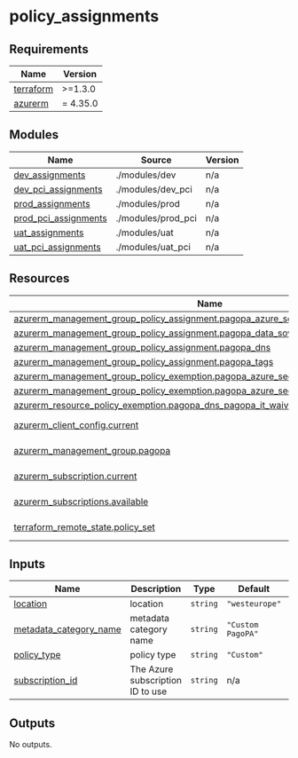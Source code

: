 # policy_assignments

<!-- markdownlint-disable -->
<!-- BEGIN_TF_DOCS -->
## Requirements

| Name | Version |
|------|---------|
| <a name="requirement_terraform"></a> [terraform](#requirement\_terraform) | >=1.3.0 |
| <a name="requirement_azurerm"></a> [azurerm](#requirement\_azurerm) | = 4.35.0 |

## Modules

| Name | Source | Version |
|------|--------|---------|
| <a name="module_dev_assignments"></a> [dev\_assignments](#module\_dev\_assignments) | ./modules/dev | n/a |
| <a name="module_dev_pci_assignments"></a> [dev\_pci\_assignments](#module\_dev\_pci\_assignments) | ./modules/dev_pci | n/a |
| <a name="module_prod_assignments"></a> [prod\_assignments](#module\_prod\_assignments) | ./modules/prod | n/a |
| <a name="module_prod_pci_assignments"></a> [prod\_pci\_assignments](#module\_prod\_pci\_assignments) | ./modules/prod_pci | n/a |
| <a name="module_uat_assignments"></a> [uat\_assignments](#module\_uat\_assignments) | ./modules/uat | n/a |
| <a name="module_uat_pci_assignments"></a> [uat\_pci\_assignments](#module\_uat\_pci\_assignments) | ./modules/uat_pci | n/a |

## Resources

| Name | Type |
|------|------|
| [azurerm_management_group_policy_assignment.pagopa_azure_security_benchmark](https://registry.terraform.io/providers/hashicorp/azurerm/4.35.0/docs/resources/management_group_policy_assignment) | resource |
| [azurerm_management_group_policy_assignment.pagopa_data_sovereignty_eu](https://registry.terraform.io/providers/hashicorp/azurerm/4.35.0/docs/resources/management_group_policy_assignment) | resource |
| [azurerm_management_group_policy_assignment.pagopa_dns](https://registry.terraform.io/providers/hashicorp/azurerm/4.35.0/docs/resources/management_group_policy_assignment) | resource |
| [azurerm_management_group_policy_assignment.pagopa_tags](https://registry.terraform.io/providers/hashicorp/azurerm/4.35.0/docs/resources/management_group_policy_assignment) | resource |
| [azurerm_management_group_policy_exemption.pagopa_azure_security_benchmark_mitigated](https://registry.terraform.io/providers/hashicorp/azurerm/4.35.0/docs/resources/management_group_policy_exemption) | resource |
| [azurerm_management_group_policy_exemption.pagopa_azure_security_benchmark_waiver](https://registry.terraform.io/providers/hashicorp/azurerm/4.35.0/docs/resources/management_group_policy_exemption) | resource |
| [azurerm_resource_policy_exemption.pagopa_dns_pagopa_it_waiver](https://registry.terraform.io/providers/hashicorp/azurerm/4.35.0/docs/resources/resource_policy_exemption) | resource |
| [azurerm_client_config.current](https://registry.terraform.io/providers/hashicorp/azurerm/4.35.0/docs/data-sources/client_config) | data source |
| [azurerm_management_group.pagopa](https://registry.terraform.io/providers/hashicorp/azurerm/4.35.0/docs/data-sources/management_group) | data source |
| [azurerm_subscription.current](https://registry.terraform.io/providers/hashicorp/azurerm/4.35.0/docs/data-sources/subscription) | data source |
| [azurerm_subscriptions.available](https://registry.terraform.io/providers/hashicorp/azurerm/4.35.0/docs/data-sources/subscriptions) | data source |
| [terraform_remote_state.policy_set](https://registry.terraform.io/providers/hashicorp/terraform/latest/docs/data-sources/remote_state) | data source |

## Inputs

| Name | Description | Type | Default | Required |
|------|-------------|------|---------|:--------:|
| <a name="input_location"></a> [location](#input\_location) | location | `string` | `"westeurope"` | no |
| <a name="input_metadata_category_name"></a> [metadata\_category\_name](#input\_metadata\_category\_name) | metadata category name | `string` | `"Custom PagoPA"` | no |
| <a name="input_policy_type"></a> [policy\_type](#input\_policy\_type) | policy type | `string` | `"Custom"` | no |
| <a name="input_subscription_id"></a> [subscription\_id](#input\_subscription\_id) | The Azure subscription ID to use | `string` | n/a | yes |

## Outputs

No outputs.
<!-- END_TF_DOCS -->
